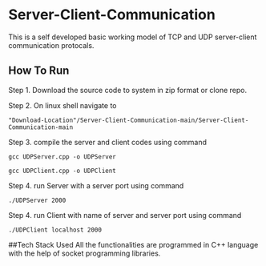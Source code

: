 # Server-Client-Communication
This is a self developed basic working model of TCP and UDP server-client communication protocals.

## How To Run
Step 1. Download the source code to system in zip format or clone repo.

Step 2. On linux shell navigate to 
``` 
"Download-Location"/Server-Client-Communication-main/Server-Client-Communication-main
```
Step 3. compile the server and client codes using command
```
gcc UDPServer.cpp -o UDPServer
```
```
gcc UDPClient.cpp -o UDPClient
```
Step 4. run Server with a server port using command
```
./UDPServer 2000
```
Step 4. run Client with name of server and server port using command
```
./UDPClient localhost 2000
```
##Tech Stack Used
All the functionalities are programmed in C++ language with the help of socket programming libraries.
